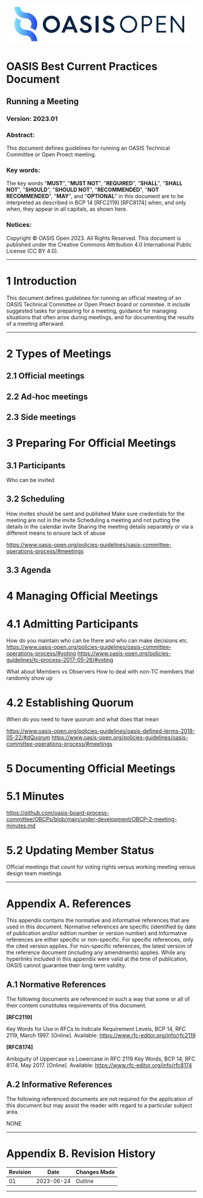![OASIS](../OASIS-Logo.png)
---

# OASIS Best Current Practices Document

## Running a Meeting

### Version: 2023.01

### Abstract:

This document defines guidelines for running an OASIS Technical Committee or Open Proect meeting.

### Key words:

The key words "**MUST**", "**MUST NOT**", "**REQUIRED**", "**SHALL**", "**SHALL NOT**", "**SHOULD**", "**SHOULD NOT**", "**RECOMMENDED**", "**NOT RECOMMENDED**", "**MAY**", and "**OPTIONAL**" in this document are to be interpreted as described in BCP 14 [RFC2119] [RFC8174] when, and only when, they appear in all capitals, as shown here.

### Notices:

Copyright © OASIS Open 2023. All Rights Reserved. This document is published under the Creative Commons Attribution 4.0 International Public License (CC BY 4.0).

---

# 1 Introduction

This document defines guidelines for running an official meeting of an OASIS Technical Committee or Open Proect board or commitee.  It include suggested tasks for preparing for a meeting, guidance for managing situations that often arise during meetings, and for documenting the results of a meeting afterward.

---

# 2 Types of Meetings

## 2.1 Official meetings

## 2.2 Ad-hoc meetings

## 2.3 Side meetings

# 3 Preparing For Official Meetings

## 3.1 Participants

Who can be invited

## 3.2 Scheduling

How invites should be sent and published
Make sure credentials for the meeting are not in the invite
Scheduling a meeting and not putting the details in the calendar invite
Sharing the meeting details separately or via a different means to ensure lack of abuse

https://www.oasis-open.org/policies-guidelines/oasis-committee-operations-process/#meetings

## 3.3 Agenda

# 4 Managing Official Meetings

# 4.1 Admitting Participants

How do you maintain who can be there and who can make decisions etc.
https://www.oasis-open.org/policies-guidelines/oasis-committee-operations-process/#voting
https://www.oasis-open.org/policies-guidelines/tc-process-2017-05-26/#voting

What about Members vs Observers
How to deal with non-TC members that randomly show up

# 4.2 Establishing Quorum

When do you need to have quorum and what does that mean

https://www.oasis-open.org/policies-guidelines/oasis-defined-terms-2018-05-22/#dQuorum
https://www.oasis-open.org/policies-guidelines/oasis-committee-operations-process/#meetings

# 5 Documenting Official Meetings

# 5.1 Minutes
https://github.com/oasis-board-process-committee/OBCPs/blob/main/under-development/OBCP-2-meeting-minutes.md

# 5.2 Updating Member Status

Official meetings that count for voting rights versus working meeting versus design team meetings

---

# Appendix A. References

This appendix contains the normative and informative references that are used in this document. Normative references are specific (identified by date of publication and/or edition number or version number) and Informative references are either specific or non-specific. For specific references, only the cited version applies. For non-specific references, the latest version of the reference document (including any amendments) applies. While any hyperlinks included in this appendix were valid at the time of publication, OASIS cannot guarantee their long term validity.

## A.1 Normative References

The following documents are referenced in such a way that some or all of their content constitutes requirements of this document.

**[RFC2119]**

Key Words for Use in RFCs to Indicate Requirement Levels, BCP 14, RFC 2119, March 1997. [Online]. Available: https://www.rfc-editor.org/info/rfc2119

**[RFC8174]**

Ambiguity of Uppercase vs Lowercase in RFC 2119 Key Words, BCP 14, RFC 8174, May 2017. [Online]. Available: https://www.rfc-editor.org/info/rfc8174

## A.2 Informative References

The following referenced documents are not required for the application of this document but may assist the reader with regard to a particular subject area.

NONE

---

# Appendix B. Revision History

| Revision | Date | Changes Made     |
|----------|------|------------------|
| 01 | 2023-06-24 | Outline          |

---
